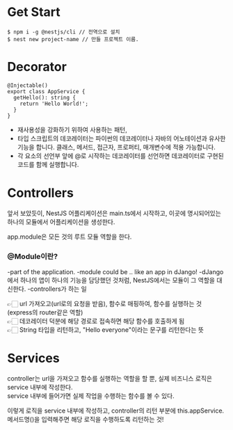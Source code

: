 # Get Start
```
$ npm i -g @nestjs/cli // 전역으로 설치
$ nest new project-name // 만들 프로젝트 이름.
```

# Decorator
```
@Injectable()
export class AppService {
  getHello(): string {
    return 'Hello World!';
  }
}
```
- 재사용성을 강화하기 위하여 사용하는 패턴,
- 타입 스크립트의 데코레이터는 파이썬의 데코레이터나 자바의 어노테이션과 유사한 기능을 합니다. 클래스, 메서드, 접근자, 프로퍼티, 매개변수에 적용 가능합니다. 
- 각 요소의 선언부 앞에 @로 시작하는 데코레이터를 선언하면 데코레이터로 구현된 코드를 함께 실행합니다.

# Controllers
앞서 보았듯이, NestJS 어플리케이션은 main.ts에서 시작하고,
이곳에 명시되어있는 하나의 모듈에서 어플리케이션을 생성한다.

app.module은 모든 것의 루트 모듈 역할을 한다.

### @Module이란?

-part of the application.
-module could be .. like an app in dJango!
-dJango에서 하나의 앱이 하나의 기능을 담당했던 것처럼, NestJS에서는 모듈이 그 역할을 대신한다.
-controllers가 하는 일

👉🏻 url 가져오고(url로의 요청을 받음), 함수로 매핑하여, 함수를 실행하는 것 (express의 router같은 역할)    
👉🏻 데코레이터 덕분에 해당 경로로 접속하면 해당 함수를 호출하게 됨    
👉🏻 String 타입을 리턴하고, "Hello everyone"이라는 문구를 리턴한다는 뜻    

# Services
controller는 url을 가져오고 함수를 실행하는 역할을 할 뿐, 실제 비즈니스 로직은 service 내부에 작성한다.   
service 내부에 들어가면 실제 작업을 수행하는 함수를 볼 수 있다.   


이렇게 로직을 service 내부에 작성하고, controller의 리턴 부분에 this.appService.메서드명()을 입력해주면
해당 로직을 수행하도록 리턴하는 것!
